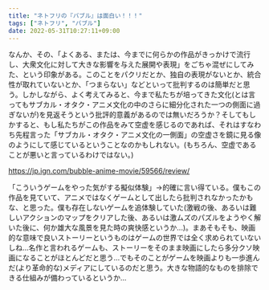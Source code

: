 ```yaml
---
title: "ネトフリの『バブル』は面白い！！！"
tags: ["ネトフリ", "バブル"]
date: 2022-05-31T10:27:11+09:00
---
```


なんか、その、「よくある、または、今までに何らかの作品がきっかけで流行し、大衆文化に対して大きな影響を与えた展開や表現」をごちゃ混ぜにしてみた、という印象がある。このことをパクリだとか、独自の表現がないとか、統合性が取れていないとか、「つまらない」などといって批判するのは簡単だと思う。しかしながら、よく考えてみると、今まで私たちが培ってきた文化(とは言ってもサブカル・オタク・アニメ文化の中のさらに細分化された一つの側面に過ぎないが)を見返そうという批評的意義があるのでは無いだろうか？そしてもしかすると、もし私たちがこの作品をみて空虚を感じるのであれば、それはすなわち先程言った「サブカル・オタク・アニメ文化の一側面」の空虚さを鏡に見る像のようにして感じているということなのかもしれない。(もちろん、空虚であることが悪いと言っているわけではない。)

https://jp.ign.com/bubble-anime-movie/59566/review/

「こういうゲームをやった気がする擬似体験」→的確に言い得ている。僕もこの作品を見ていて、アニメではなくゲームとして出したら批判されなかったかもな、と思った。僕も存在しないゲームを追体験していた(激戦の後、あるいは難しいアクションのマップをクリアした後、あるいは激ムズのパズルをようやく解いた後に、何か雄大な風景を見た時の爽快感というか...)。まあそもそも、映画的な意味で良いストーリーというものはゲームの世界では全く求められていないしね...名作と言われるゲームも、ストーリーをそのまま映画にしたら多分クソ映画になることがほとんどだと思う...でもそのことがゲームを映画よりも一歩進んだ(より革命的な)メディアにしているのだと思う。大きな物語的なものを排除できる仕組みが備わっているというか...
